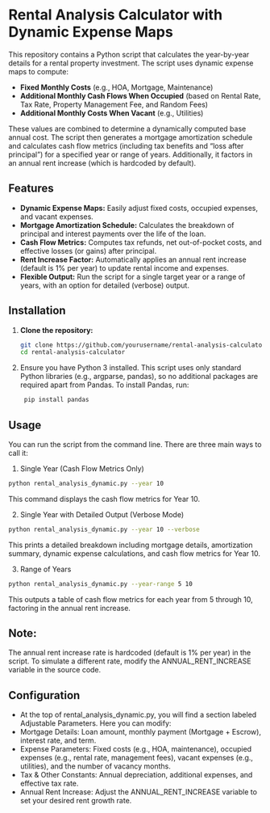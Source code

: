 # Rental Analysis Calculator with Dynamic Expense Maps

This repository contains a Python script that calculates the year-by-year details for a rental property investment. The script uses dynamic expense maps to compute:

- **Fixed Monthly Costs** (e.g., HOA, Mortgage, Maintenance)
- **Additional Monthly Cash Flows When Occupied** (based on Rental Rate, Tax Rate, Property Management Fee, and Random Fees)
- **Additional Monthly Costs When Vacant** (e.g., Utilities)

These values are combined to determine a dynamically computed base annual cost. The script then generates a mortgage amortization schedule and calculates cash flow metrics (including tax benefits and “loss after principal”) for a specified year or range of years. Additionally, it factors in an annual rent increase (which is hardcoded by default).

## Features

- **Dynamic Expense Maps:** Easily adjust fixed costs, occupied expenses, and vacant expenses.
- **Mortgage Amortization Schedule:** Calculates the breakdown of principal and interest payments over the life of the loan.
- **Cash Flow Metrics:** Computes tax refunds, net out-of-pocket costs, and effective losses (or gains) after principal.
- **Rent Increase Factor:** Automatically applies an annual rent increase (default is 1% per year) to update rental income and expenses.
- **Flexible Output:** Run the script for a single target year or a range of years, with an option for detailed (verbose) output.

## Installation

1. **Clone the repository:**

   ```bash
   git clone https://github.com/yourusername/rental-analysis-calculator.git
   cd rental-analysis-calculator
   ```

2. Ensure you have Python 3 installed.
  This script uses only standard Python libraries (e.g., argparse, pandas), so no additional packages are required apart from Pandas. To install Pandas, run:
   ```bash
    pip install pandas
   ```

## Usage
You can run the script from the command line. There are three main ways to call it:

1. Single Year (Cash Flow Metrics Only)
```bash
python rental_analysis_dynamic.py --year 10
```
This command displays the cash flow metrics for Year 10.

2. Single Year with Detailed Output (Verbose Mode)
```bash
python rental_analysis_dynamic.py --year 10 --verbose
```
This prints a detailed breakdown including mortgage details, amortization summary, dynamic expense calculations, and cash flow metrics for Year 10.

3. Range of Years
```bash
python rental_analysis_dynamic.py --year-range 5 10
```
This outputs a table of cash flow metrics for each year from 5 through 10, factoring in the annual rent increase.

## Note:
The annual rent increase rate is hardcoded (default is 1% per year) in the script. To simulate a different rate, modify the ANNUAL_RENT_INCREASE variable in the source code.

## Configuration
- At the top of rental_analysis_dynamic.py, you will find a section labeled Adjustable Parameters. Here you can modify:
- Mortgage Details: Loan amount, monthly payment (Mortgage + Escrow), interest rate, and term.
- Expense Parameters: Fixed costs (e.g., HOA, maintenance), occupied expenses (e.g., rental rate, management fees), vacant expenses (e.g., utilities), and the number of vacancy months.
- Tax & Other Constants: Annual depreciation, additional expenses, and effective tax rate.
- Annual Rent Increase: Adjust the ANNUAL_RENT_INCREASE variable to set your desired rent growth rate.
